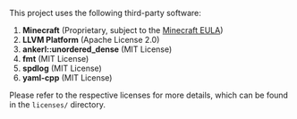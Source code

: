 This project uses the following third-party software:

1. **Minecraft** (Proprietary, subject to the [Minecraft EULA](https://www.minecraft.net/en-us/eula))
2. **LLVM Platform** (Apache License 2.0)
3. **ankerl::unordered_dense** (MIT License)
4. **fmt** (MIT License)
5. **spdlog** (MIT License)
6. **yaml-cpp** (MIT License)

Please refer to the respective licenses for more details, which can be found in the `licenses/` directory.
